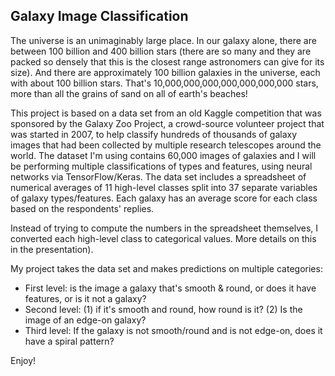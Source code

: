## Galaxy Image Classification

The universe is an unimaginably large place. In our galaxy alone, there are between 100 billion and 400 billion stars (there are so many and they are packed so densely that this is the closest range astronomers can give for its size). And there are approximately 100 billion galaxies in the universe, each with about 100 billion stars. That's 10,000,000,000,000,000,000,000 stars, more than all the grains of sand on all of earth's beaches!

This project is based on a data set from an old Kaggle competition that was sponsored by the Galaxy Zoo Project, a crowd-source volunteer project that was started in 2007, to help classify hundreds of thousands of galaxy images that had been collected by multiple research telescopes around the world. The dataset I'm using contains 60,000 images of galaxies and I will be performing multiple classifications of types and features, using neural networks via TensorFlow/Keras. The data set includes a spreadsheet of numerical averages of 11 high-level classes split into 37 separate variables of galaxy types/features. Each galaxy has an average score for each class based on the respondents' replies.

Instead of trying to compute the numbers in the spreadsheet themselves, I converted each high-level class to categorical values.  More details on this in the presentation).

My project takes the data set and makes predictions on multiple categories:

- First level: is the image a galaxy that's smooth & round, or does it have features, or is it not a galaxy?
- Second level: (1) if it's smooth and round, how round is it? (2) Is the image of an edge-on galaxy?
- Third level: If the galaxy is not smooth/round and is not edge-on, does it have a spiral pattern?

Enjoy!
